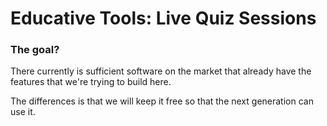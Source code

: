 # Educative Tools: Live Quiz Sessions
### The goal?
There currently is sufficient software on the market that already have the features that we're trying to build here.

The differences is that we will keep it free so that the next generation can use it.

